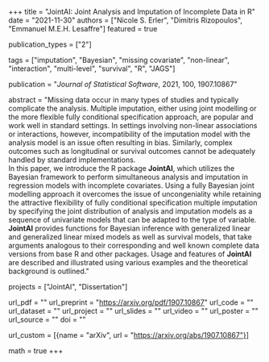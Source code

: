 +++
title = "JointAI: Joint Analysis and Imputation of Incomplete Data in R"
date = "2021-11-30"
authors = ["Nicole S. Erler", "Dimitris Rizopoulos", "Emmanuel M.E.H. Lesaffre"]
featured = true

publication_types = ["2"]

tags = ["imputation", "Bayesian", "missing covariate", "non-linear",
        "interaction", "multi-level", "survival", "R", "JAGS"]

publication = "*Journal of Statistical Software*, 2021, 100, 1907.10867"

abstract = "Missing data occur in many types of studies and typically complicate the analysis. Multiple imputation, either using joint modelling or the more flexible fully conditional specification approach, are popular and work well in standard settings. In settings involving non-linear associations or interactions, however, incompatibility of the imputation model with the analysis model is an issue often resulting in bias. Similarly, complex outcomes such as longitudinal or survival outcomes cannot be adequately handled by standard implementations.<br>In this paper, we introduce the R package **JointAI**, which utilizes the Bayesian framework to perform simultaneous analysis and imputation in regression models with incomplete covariates. Using a fully Bayesian joint modelling approach it overcomes the issue of uncongeniality while retaining the attractive flexibility of fully conditional specification multiple imputation by specifying the joint distribution of analysis and imputation models as a sequence of univariate models that can be adapted to the type of variable. **JointAI** provides functions for Bayesian inference with generalized linear and generalized linear mixed models as well as survival models, that take arguments analogous to their corresponding and well known complete data versions from base R and other packages. Usage and features of **JointAI** are described and illustrated using various examples and the theoretical background is outlined."

projects = ["JointAI",  "Dissertation"]

url_pdf = ""
url_preprint = "https://arxiv.org/pdf/1907.10867"
url_code = ""
url_dataset = ""
url_project = ""
url_slides = ""
url_video = ""
url_poster = ""
url_source = ""
doi = ""

url_custom = [{name = "arXiv", url = "https://arxiv.org/abs/1907.10867"}]

math = true
+++

